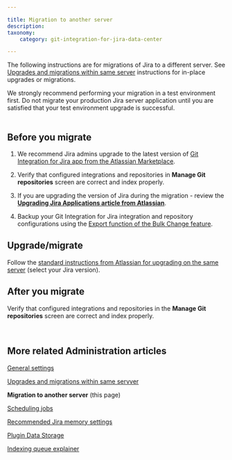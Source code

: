 ```yaml
---

title: Migration to another server
description:
taxonomy:
    category: git-integration-for-jira-data-center

---
```


<!-- ADMINISTRATION -->

The following instructions are for migrations of Jira to a different server. See [Upgrades and migrations within same server](/git-integration-for-jira-data-center/upgrades-and-migrations-within-same-server-gij-self-managed) instructions for in-place upgrades or migrations.


<div class="bbb-callout bbb--info">
    <div class="irow">
    <div class="ilogobox">
        <span class="logoimg"></span>
    </div>
    <div class="imsgbox">
        We strongly recommend performing your migration in a test environment first. Do not migrate your production Jira server application until you are satisfied that your test environment upgrade is successful.
    </div>
    </div>
</div>
<br>

## Before you migrate

1.  We recommend Jira admins upgrade to the latest version of [Git Integration for Jira app from the Atlassian Marketplace](https://marketplace.atlassian.com/apps/4984/git-integration-for-jira?hosting=server&tab=versions).

2.  Verify that configured integrations and repositories in **Manage Git repositories** screen are correct and index properly.

3.  If you are upgrading the version of Jira during the migration - review the [**Upgrading Jira Applications article from Atlassian**](https://confluence.atlassian.com/adminjiraserver/upgrading-jira-applications-938846936.html).

4.  Backup your Git Integration for Jira integration and repository configurations using the [Export function of the Bulk Change feature](/git-integration-for-jira-data-center/exporting-repository-configuration-via-bulk-change-gij-self-managed/).

## Upgrade/migrate

Follow the [standard instructions from Atlassian for upgrading on the same server](https://confluence.atlassian.com/adminjiraserver/upgrading-jira-applications-938846936.html) (select your Jira version).

## After you migrate

Verify that configured integrations and repositories in the **Manage Git repositories** screen are correct and index properly.

<p>&nbsp;</p>

## More related Administration articles

[General settings](/git-integration-for-jira-data-center/general-settings-gij-self-managed)

[Upgrades and migrations within same servver](/git-integration-for-jira-data-center/upgrades-and-migrations-within-same-server-gij-self-managed)

**Migration to another server** (this page)

[Scheduling jobs](/git-integration-for-jira-data-center/scheduling-jobs-gij-self-managed)

[Recommended Jira memory settings](/git-integration-for-jira-data-center/recommended-jira-memory-settings-gij-self-managed)

[Plugin Data Storage](/git-integration-for-jira-data-center/plugin-data-storage-gij-self-managed)

[Indexing queue explainer](/git-integration-for-jira-data-center/indexing-queue-explainer-gij-self-managed)

